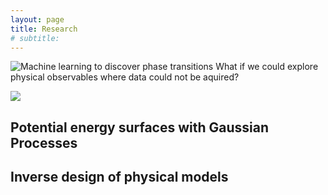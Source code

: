 ```yaml
---
layout: page
title: Research
# subtitle:
---
```

![Machine learning to discover phase transitions]("/assets/img/spin_extrapolation_prl.png")
What if we could explore physical observables where data could not be aquired? 

<img src="https://render.githubusercontent.com/render/math?math=e^{i \pi} = -1">


## Potential energy surfaces with Gaussian Processes



## Inverse design of physical models
